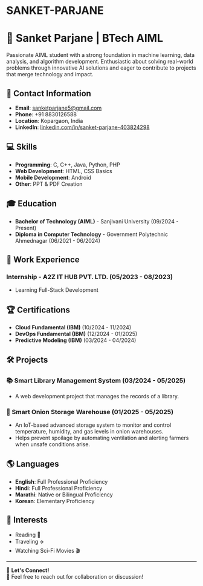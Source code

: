 # SANKET-PARJANE
# 🚀 Sanket Parjane | BTech AIML

Passionate AIML student with a strong foundation in machine learning, data analysis, and algorithm development. Enthusiastic about solving real-world problems through innovative AI solutions and eager to contribute to projects that merge technology and impact.

## 📧 Contact Information
- **Email**: sanketparjane5@gmail.com  
- **Phone**: +91 8830126588  
- **Location**: Kopargaon, India  
- **LinkedIn**: [linkedin.com/in/sanket-parjane-403824298](https://linkedin.com/in/sanket-parjane-403824298)  

## 💻 Skills
- **Programming**: C, C++, Java, Python, PHP  
- **Web Development**: HTML, CSS Basics  
- **Mobile Development**: Android  
- **Other**: PPT & PDF Creation  

## 🎓 Education
- **Bachelor of Technology (AIML)** - Sanjivani University (09/2024 - Present)  
- **Diploma in Computer Technology** - Government Polytechnic Ahmednagar (06/2021 - 06/2024)  

## 💼 Work Experience
### Internship - A2Z IT HUB PVT. LTD. (05/2023 - 08/2023)  
- Learning Full-Stack Development  

## 🏆 Certifications
- **Cloud Fundamental (IBM)** (10/2024 - 11/2024)  
- **DevOps Fundamental (IBM)** (12/2024 - 01/2025)  
- **Predictive Modeling (IBM)** (03/2024 - 04/2024)  

## 🛠️ Projects
### 📚 Smart Library Management System (03/2024 - 05/2025)  
- A web development project that manages the records of a library.  

### 🧅 Smart Onion Storage Warehouse (01/2025 - 05/2025)  
- An IoT-based advanced storage system to monitor and control temperature, humidity, and gas levels in onion warehouses.  
- Helps prevent spoilage by automating ventilation and alerting farmers when unsafe conditions arise.  

## 🌎 Languages
- **English**: Full Professional Proficiency  
- **Hindi**: Full Professional Proficiency  
- **Marathi**: Native or Bilingual Proficiency  
- **Korean**: Elementary Proficiency  

## 🎯 Interests
- Reading 📖  
- Traveling ✈️  
- Watching Sci-Fi Movies 🎬  

---

🔗 **Let's Connect!**  
📩 Feel free to reach out for collaboration or discussion!  
